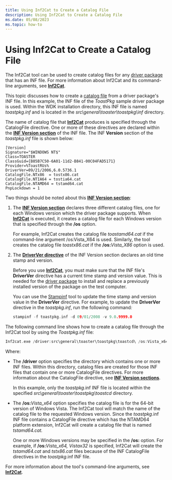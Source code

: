 ```yaml
---
title: Using Inf2Cat to Create a Catalog File
description: Using Inf2Cat to Create a Catalog File
ms.date: 05/08/2023
ms.topic: how-to
---
```


# Using Inf2Cat to Create a Catalog File

The Inf2Cat tool can be used to create catalog files for any [driver package](driver-packages.md) that has an INF file. For more information about Inf2Cat and its command-line arguments, see [**Inf2Cat**](../devtest/inf2cat.md).

This topic discusses how to create a [catalog file](catalog-files.md) from a driver package's INF file. In this example, the INF file of the *ToastPkg* sample driver package is used. Within the WDK installation directory, this INF file is named *toastpkg.inf* and is located in the *src\\general\\toaster\\toastpkg\\inf* directory.

The name of catalog file that [**Inf2Cat**](../devtest/inf2cat.md) produces is specified through the CatalogFile directive. One or more of these directives are declared within the [**INF Version section**](inf-version-section.md) of the INF file. The INF **Version** section of the *toastpkg.inf* file is shown below:

```inf
[Version]
Signature="$WINDOWS NT$"
Class=TOASTER
ClassGuid={B85B7C50-6A01-11d2-B841-00C04FAD5171}
Provider=%ToastRUs%
DriverVer=09/21/2006,6.0.5736.1
CatalogFile.NTx86  = tostx86.cat
CatalogFile.NTIA64 = tostia64.cat
CatalogFile.NTAMD64 = tstamd64.cat
PnpLockdown = 1
```

Two things should be noted about this [**INF Version section**](inf-version-section.md):

1. The [**INF Version section**](inf-version-section.md) declares three different catalog files, one for each Windows version which the driver package supports. When [**Inf2Cat**](../devtest/inf2cat.md) is executed, it creates a catalog file for each Windows version that is specified through the **/os** option.

   For example, Inf2Cat creates the catalog file *toastamd64.cat* if the command-line argument /os:Vista_X64 is used. Similarly, the tool creates the catalog file *toastx86.cat* if the **/os:**<em>Vista_X86</em> option is used.

2. The [**DriverVer directive**](inf-driverver-directive.md) of the INF Version section declares an old time stamp and version.

   Before you use [**Inf2Cat**](../devtest/inf2cat.md), you must make sure that the INF file's **DriverVer** directive has a current time stamp and version value. This is needed for the [driver package](driver-packages.md) to install and replace a previously installed version of the package on the test computer.

   You can use the [Stampinf](../devtest/stampinf.md) tool to update the time stamp and version value in the **DriverVer** directive. For example, to update the **DriverVer** directive in the *toastpkg.inf*, run the following command<em>:</em>

   ```cpp
   stampinf -f toastpkg.inf -d 09/01/2008 -v 9.0.9999.0
   ```

The following command line shows how to create a catalog file through the Inf2Cat tool by using the *Toastpkg.inf* file:

```cpp
Inf2cat.exe /driver:src\general\toaster\toastpkg\toastcd\ /os:Vista_x64
```

Where:

- The **/driver** option specifies the directory which contains one or more INF files. Within this directory, catalog files are created for those INF files that contain one or more CatalogFile directives. For more information about the CatalogFile directive, see [**INF Version sections**](inf-version-section.md).

  In this example, only the *toastpkg*.inf INF file is located within the specified *src\\general\\toaster\\toastpkg\\toastcd* directory.

- The **/os:**<em>Vista_x64</em> option specifies the catalog file is for the 64-bit version of Windows Vista. The Inf2Cat tool will match the name of the catalog file to the requested Windows version. Since the *toastpkg*.inf INF file contains a CatalogFile directive which has the NTAMD64 platform extension, Inf2Cat will create a catalog file that is named *tstamd64.cat.*

  One or more Windows versions may be specified in the **/os:** option. For example, if **/os:**<em>Vista_x64, Vistax32</em> is specified, Inf2Cat will create the *tstamd64.cat* and *tstx86.cat* files because of the INF CatalogFile directives in the *toastpkg*.inf INF file.

For more information about the tool's command-line arguments, see [**Inf2Cat**](../devtest/inf2cat.md).
